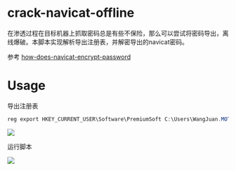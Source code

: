 # crack-navicat-offline
在渗透过程在目标机器上抓取密码总是有些不保险，那么可以尝试将密码导出，离线爆破。本脚本实现解析导出注册表，并解密导出的navicat密码。

参考 [how-does-navicat-encrypt-password](https://github.com/HyperSine/how-does-navicat-encrypt-password)

# Usage
导出注册表
```powershell
reg export HKEY_CURRENT_USER\Software\PremiumSoft C:\Users\WangJuan.MOTOO\desktop\reg.reg
```

![](https://i.loli.net/2020/11/26/fVzolKNCcJsxd7G.png)

运行脚本


![](https://i.loli.net/2020/11/26/l2AVZO4rtWT6Re3.png)

